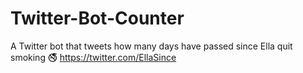 # Twitter-Bot-Counter
A Twitter bot that tweets how many days have passed since Ella quit smoking 🚭
https://twitter.com/EllaSince